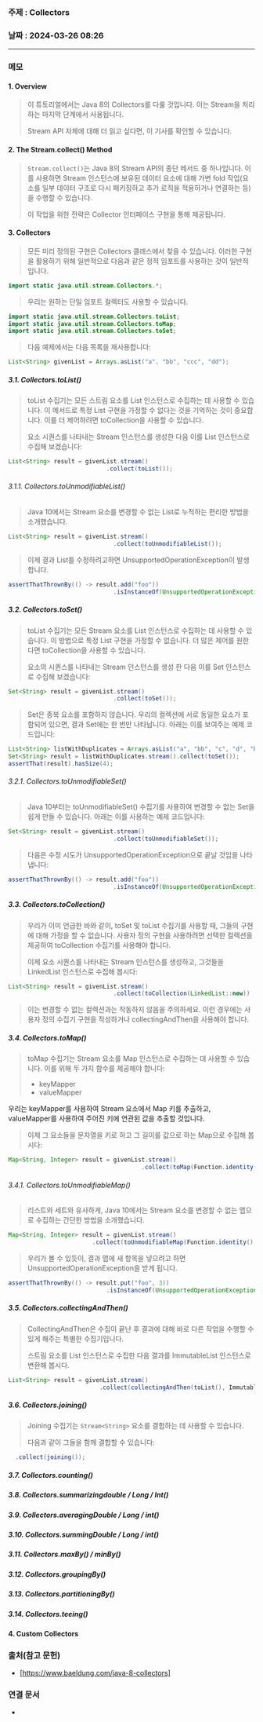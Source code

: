 ### 주제 : Collectors

### 날짜 : 2024-03-26 08:26
----
### 메모
#### 1. Overview
> 이 튜토리얼에서는 Java 8의 Collectors를 다룰 것입니다. 이는 Stream을 처리하는 마지막 단계에서 사용됩니다.
> 
> Stream API 자체에 대해 더 읽고 싶다면, 이 기사를 확인할 수 있습니다.
#### 2. The Stream.collect() Method
> `Stream.collect()`는 Java 8의 Stream API의 종단 메서드 중 하나입니다. 이를 사용하면 Stream 인스턴스에 보유된 데이터 요소에 대해 가변 fold 작업(요소를 일부 데이터 구조로 다시 패키징하고 추가 로직을 적용하거나 연결하는 등)을 수행할 수 있습니다.
> 
> 이 작업을 위한 전략은 Collector 인터페이스 구현을 통해 제공됩니다.
#### 3. Collectors
> 모든 미리 정의된 구현은 Collectors 클래스에서 찾을 수 있습니다. 이러한 구현을 활용하기 위해 일반적으로 다음과 같은 정적 임포트를 사용하는 것이 일반적입니다.
```java
import static java.util.stream.Collectors.*;
```
> 우리는 원하는 단일 임포트 컬렉터도 사용할 수 있습니다.
```java
import static java.util.stream.Collectors.toList;
import static java.util.stream.Collectors.toMap;
import static java.util.stream.Collectors.toSet;
```
> 다음 예제에서는 다음 목록을 재사용합니다:
```java
List<String> givenList = Arrays.asList("a", "bb", "ccc", "dd");
```
##### 3.1. Collectors.toList()
> toList 수집기는 모든 스트림 요소를 List 인스턴스로 수집하는 데 사용할 수 있습니다. 이 메서드로 특정 List 구현을 가정할 수 없다는 것을 기억하는 것이 중요합니다. 이를 더 제어하려면 toCollection을 사용할 수 있습니다.
> 
> 요소 시퀀스를 나타내는 Stream 인스턴스를 생성한 다음 이를 List 인스턴스로 수집해 보겠습니다:
```java
List<String> result = givenList.stream()
							.collect(toList());
```
###### 3.1.1. Collectors.toUnmodifiableList()
> Java 10에서는 Stream 요소를 변경할 수 없는 List로 누적하는 편리한 방법을 소개했습니다.
```java
List<String> result = givenList.stream()
							  .collect(toUnmodifiableList());
```
> 이제 결과 List를 수정하려고하면 UnsupportedOperationException이 발생합니다.
```java
assertThatThrownBy(() -> result.add("foo"))
							  .isInstanceOf(UnsupportedOperationException.class);
```
##### 3.2. Collectors.toSet()
> toList 수집기는 모든 Stream 요소를 List 인스턴스로 수집하는 데 사용할 수 있습니다. 이 방법으로 특정 List 구현을 가정할 수 없습니다. 더 많은 제어를 원한다면 toCollection을 사용할 수 있습니다.
> 
> 요소의 시퀀스를 나타내는 Stream 인스턴스를 생성 한 다음 이를 Set 인스턴스로 수집해 보겠습니다:
```java
Set<String> result = givenList.stream()
							  .collect(toSet());
```
> Set은 중복 요소를 포함하지 않습니다. 우리의 컬렉션에 서로 동일한 요소가 포함되어 있으면, 결과 Set에는 한 번만 나타납니다. 아래는 이를 보여주는 예제 코드입니다:
```java
List<String> listWithDuplicates = Arrays.asList("a", "bb", "c", "d", "bb");
Set<String> result = listWithDuplicates.stream().collect(toSet());
assertThat(result).hasSize(4);
```
###### 3.2.1. Collectors.toUnmodifiableSet()
> Java 10부터는 toUnmodifiableSet() 수집기를 사용하여 변경할 수 없는 Set을 쉽게 만들 수 있습니다. 아래는 이를 사용하는 예제 코드입니다:
```java
Set<String> result = givenList.stream()
							  .collect(toUnmodifiableSet());
```
> 다음은 수정 시도가 UnsupportedOperationException으로 끝날 것임을 나타냅니다:
```java
assertThatThrownBy(() -> result.add("foo"))
							  .isInstanceOf(UnsupportedOperationException.class);
```
##### 3.3. Collectors.toCollection()
> 우리가 이미 언급한 바와 같이, toSet 및 toList 수집기를 사용할 때, 그들의 구현에 대해 가정을 할 수 없습니다. 사용자 정의 구현을 사용하려면 선택한 컬렉션을 제공하여 toCollection 수집기를 사용해야 합니다.
> 
> 이제 요소 시퀀스를 나타내는 Stream 인스턴스를 생성하고, 그것들을 LinkedList 인스턴스로 수집해 봅시다:
```java
List<String> result = givenList.stream()
							  .collect(toCollection(LinkedList::new))
```
> 이는 변경할 수 없는 컬렉션과는 작동하지 않음을 주의하세요. 이런 경우에는 사용자 정의 수집기 구현을 작성하거나 collectingAndThen을 사용해야 합니다.
##### 3.4. Collectors.toMap()
> toMap 수집기는 Stream 요소를 Map 인스턴스로 수집하는 데 사용할 수 있습니다. 이를 위해 두 가지 함수를 제공해야 합니다:
> 
> - keyMapper
> - valueMapper
  >
  우리는 keyMapper를 사용하여 Stream 요소에서 Map 키를 추출하고, valueMapper를 사용하여 주어진 키에 연관된 값을 추출할 것입니다.
>
> 이제 그 요소들을 문자열을 키로 하고 그 길이를 값으로 하는 Map으로 수집해 봅시다:
```java
Map<String, Integer> result = givenList.stream()
									  .collect(toMap(Function.identity(), String::length))
```
###### 3.4.1. Collectors.toUnmodifiableMap()
> 리스트와 세트와 유사하게, Java 10에서는 Stream 요소를 변경할 수 없는 맵으로 수집하는 간단한 방법을 소개했습니다.
```java
Map<String, Integer> result = givenList.stream()
						.collect(toUnmodifiableMap(Function.identity(), String::length))
```
> 우리가 볼 수 있듯이, 결과 맵에 새 항목을 넣으려고 하면 UnsupportedOperationException을 받게 됩니다.
```java
assertThatThrownBy(() -> result.put("foo", 3))
							.isInstanceOf(UnsupportedOperationException.class);
```
##### 3.5. Collectors.collectingAndThen()
> CollectingAndThen은 수집이 끝난 후 결과에 대해 바로 다른 작업을 수행할 수 있게 해주는 특별한 수집기입니다.
> 
> 스트림 요소를 List 인스턴스로 수집한 다음 결과를 ImmutableList 인스턴스로 변환해 봅시다.
```java
List<String> result = givenList.stream()
						  .collect(collectingAndThen(toList(), ImmutableList::copyOf))
```
##### 3.6. Collectors.joining()
> Joining 수집기는 `Stream<String>` 요소를 결합하는 데 사용할 수 있습니다.
> 
> 다음과 같이 그들을 함께 결합할 수 있습니다:
```java
  .collect(joining());

```
##### 3.7. Collectors.counting()
##### 3.8. Collectors.summarizingdouble / Long / Int()
##### 3.9. Collectors.averagingDouble / Long / int()
##### 3.10. Collectors.summingDouble / Long / int()
##### 3.11. Collectors.maxBy() / minBy()
##### 3.12. Collectors.groupingBy()
##### 3.13. Collectors.partitioningBy()
##### 3.14. Collectors.teeing()
#### 4. Custom Collectors


### 출처(참고 문헌)
- [https://www.baeldung.com/java-8-collectors]

### 연결 문서
-
